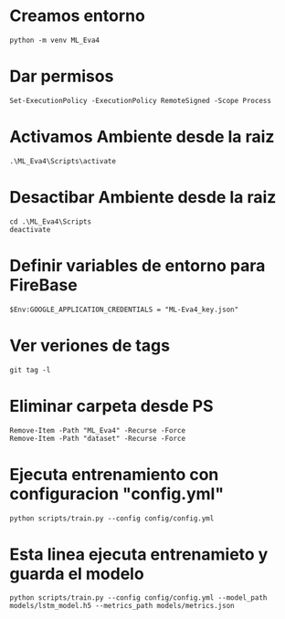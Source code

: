 # Creamos entorno

    python -m venv ML_Eva4

# Dar permisos

    Set-ExecutionPolicy -ExecutionPolicy RemoteSigned -Scope Process

# Activamos Ambiente desde la raiz

    .\ML_Eva4\Scripts\activate

# Desactibar Ambiente desde la raiz

    cd .\ML_Eva4\Scripts
    deactivate

# Definir variables de entorno para FireBase

    $Env:GOOGLE_APPLICATION_CREDENTIALS = "ML-Eva4_key.json"

# Ver veriones de tags

    git tag -l 

# Eliminar carpeta desde PS

    Remove-Item -Path "ML_Eva4" -Recurse -Force
    Remove-Item -Path "dataset" -Recurse -Force

# Ejecuta entrenamiento con configuracion "config.yml"
    
    python scripts/train.py --config config/config.yml

    
# Esta linea ejecuta entrenamieto y guarda el modelo
   
    python scripts/train.py --config config/config.yml --model_path models/lstm_model.h5 --metrics_path models/metrics.json 